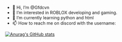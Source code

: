 - 👋 Hi, I’m @Gfdcvn
- 👀 I’m interested in ROBLOX developing and gaming.
- 🌱 I’m currently learning python and html
- 📫 How to reach me on discord with the username:

[![Anurag's GitHub stats](https://github-readme-stats.vercel.app/api?username=Gfdcvn)](https://github.com/anuraghazra/github-readme-stats)
